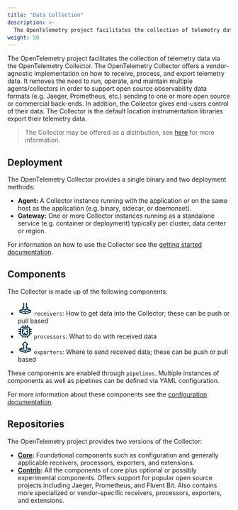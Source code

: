 ```yaml
---
title: "Data Collection"
description: >-
  The OpenTelemetry project facilitates the collection of telemetry data via the OpenTelemetry Collector
weight: 50
---
```


The OpenTelemetry project facilitates the collection of telemetry data via the
OpenTelemetry Collector. The OpenTelemetry Collector offers a vendor-agnostic
implementation on how to receive, process, and export telemetry data. It removes
the need to run, operate, and maintain multiple agents/collectors in order to
support open source observability data formats (e.g. Jaeger, Prometheus, etc.)
sending to one or more open source or commercial back-ends. In addition, the
Collector gives end-users control of their data. The Collector is the default
location instrumentation libraries export their telemetry data.

> The Collector may be offered as a distribution, see [here](../distributions)
> for more information.

## Deployment

The OpenTelemetry Collector provides a single binary and two deployment methods:

- **Agent:** A Collector instance running with the application or on the same
  host as the application (e.g. binary, sidecar, or daemonset).
- **Gateway:** One or more Collector instances running as a standalone service
  (e.g. container or deployment) typically per cluster, data center or region.

For information on how to use the Collector see the
[getting started documentation](/docs/collector/getting-started).

## Components

The Collector is made up of the following components:

- <img width="32" class="img-initial" src="https://raw.githubusercontent.com/open-telemetry/opentelemetry.io/main/iconography/32x32/Receivers.svg"></img>
  `receivers`: How to get data into the Collector; these can be push or pull
  based
- <img width="32" class="img-initial" src="https://raw.githubusercontent.com/open-telemetry/opentelemetry.io/main/iconography/32x32/Processors.svg"></img>
  `processors`: What to do with received data
- <img width="32" class="img-initial" src="https://raw.githubusercontent.com/open-telemetry/opentelemetry.io/main/iconography/32x32/Exporters.svg"></img>
  `exporters`: Where to send received data; these can be push or pull based

These components are enabled through `pipelines`. Multiple instances of
components as well as pipelines can be defined via YAML configuration.

For more information about these components see the
[configuration documentation](/docs/collector/configuration).

## Repositories

The OpenTelemetry project provides two versions of the Collector:

- **[Core](https://github.com/open-telemetry/opentelemetry-collector/releases):**
  Foundational components such as configuration and generally applicable
  receivers, processors, exporters, and extensions.
- **[Contrib](https://github.com/open-telemetry/opentelemetry-collector-contrib/releases):**
  All the components of core plus optional or possibly experimental components.
  Offers support for popular open source projects including Jaeger, Prometheus,
  and Fluent Bit. Also contains more specialized or vendor-specific receivers,
  processors, exporters, and extensions.

